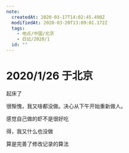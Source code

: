 ```yaml
---
note:
  createdAt: 2020-03-17T14:02:45.490Z
  modifiedAt: 2020-03-20T13:09:01.172Z
  tags:
    - 地点/中国/北京
    - 日记/2020/1
  id: ""
---
```


# 2020/1/26 于北京

<!-- @timer "date":"Sun Jan 26 2020 09:00:59 GMT+0800 (CST) -->

起床了

<!-- @timer "date":"Sun Jan 26 2020 11:54:09 GMT+0800 (China Standard Time)","duration":"about 3 hours -->

很惭愧，我又啥都没做。决心从下午开始重新做人。

<!-- @timer "date":"Sun Jan 26 2020 13:29:34 GMT+0800 (China Standard Time)","duration":"about 2 hours -->

感觉自己做的虾不是很好吃

<!-- @timer "date":"Sun Jan 26 2020 17:33:55 GMT+0800 (China Standard Time)","duration":"about 4 hours -->

得，我又什么也没做

<!-- @timer "date":"Sun Jan 26 2020 21:53:33 GMT+0800 (China Standard Time)","duration":"about 4 hours -->

算是完善了修改记录的算法
